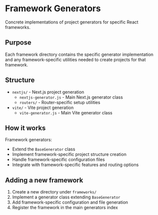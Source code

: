 # Framework Generators

Concrete implementations of project generators for specific React frameworks.

## Purpose

Each framework directory contains the specific generator implementation and any framework-specific utilities needed to create projects for that framework.

## Structure

- `nextjs/` - Next.js project generation
  - `nextjs-generator.js` - Main Next.js generator class
  - `routers/` - Router-specific setup utilities
- `vite/` - Vite project generation
  - `vite-generator.js` - Main Vite generator class

## How it works

Framework generators:

- Extend the `BaseGenerator` class
- Implement framework-specific project structure creation
- Handle framework-specific configuration files
- Integrate with framework-specific features and routing options

## Adding a new framework

1. Create a new directory under `frameworks/`
2. Implement a generator class extending `BaseGenerator`
3. Add framework-specific configuration and file generation
4. Register the framework in the main generators index
